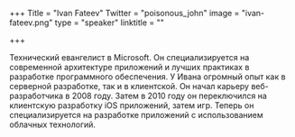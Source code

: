 +++
Title = "Ivan Fateev"
Twitter = "poisonous_john"
image = "ivan-fateev.png"
type = "speaker"
linktitle = ""

+++

Технический евангелист в Microsoft. Он специализируется на современной архитектуре приложений и лучших практиках в разработке программного обеспечения. У Ивана огромный опыт как в серверной разработке, так и в клиентской. Он начал карьеру веб-разработчика в 2008 году. Затем в 2010 году он переключился на клиентскую разработку iOS приложений, затем игр. Теперь он специализируется на разработке приложений с использованием облачных технологий.
